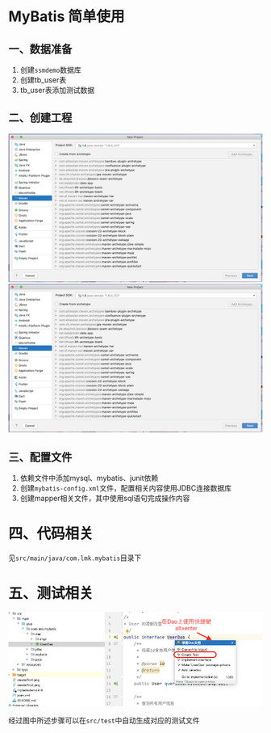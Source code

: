 # MyBatis 简单使用

## 一、数据准备

1. 创建`ssmdemo`数据库
2. 创建tb_user表
3. tb_user表添加测试数据

## 二、创建工程

![步骤1](createPro1.png)
![步骤2](createPro1.png)

## 三、配置文件

1. 依赖文件中添加mysql、mybatis、junit依赖
2. 创建`mybatis-config.xml`文件，配置相关内容使用JDBC连接数据库
3. 创建mapper相关文件，其中使用sql语句完成操作内容

# 四、代码相关

见`src/main/java/com.lmk.mybatis`目录下

# 五、测试相关

![创建测试类](创建测试类.png)

经过图中所述步骤可以在`src/test`中自动生成对应的测试文件

